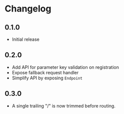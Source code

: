 # Changelog

## 0.1.0
- Initial release

## 0.2.0
- Add API for parameter key validation on registration
- Expose fallback request handler
- Simplify API by exposing `Endpoint`

## 0.3.0 
- A single trailing "/" is now trimmed before routing.
